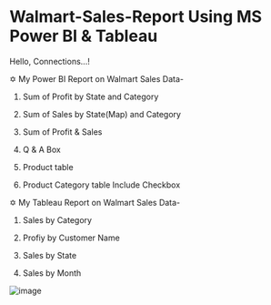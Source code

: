 # Walmart-Sales-Report Using MS Power BI & Tableau
Hello, Connections...!

✡︎ My Power BI Report on Walmart Sales Data-

1) Sum of Profit by State and Category

2) Sum of Sales by State(Map) and Category

3) Sum of Profit & Sales

4) Q & A Box

5) Product table

6) Product Category table Include Checkbox

✡︎ My Tableau Report on Walmart Sales Data-

1) Sales by Category

2) Profiy by Customer Name

3) Sales by State

4) Sales by Month


![image](https://user-images.githubusercontent.com/97459174/233823477-4f2a03f8-00fd-4407-8d93-1046d3a74c93.png)
